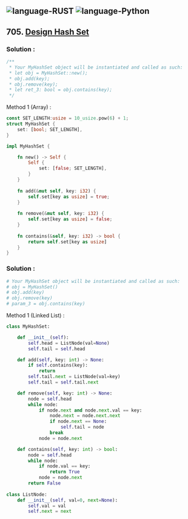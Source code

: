 ![language-RUST](https://img.shields.io/badge/RUST-8d4004?style=for-the-badge&logo=RUST)
![language-Python](https://img.shields.io/badge/Python-ffd43b?style=for-the-badge&logo=PYTHON)
---

## 705. [Design Hash Set](https://leetcode.com/problems/design-hashset)

### Solution :

```rust
/**
 * Your MyHashSet object will be instantiated and called as such:
 * let obj = MyHashSet::new();
 * obj.add(key);
 * obj.remove(key);
 * let ret_3: bool = obj.contains(key);
 */
```

Method 1 (Array) :
```rust
const SET_LENGTH:usize = 10_usize.pow(6) + 1;
struct MyHashSet {
    set: [bool; SET_LENGTH],
}

impl MyHashSet {

    fn new() -> Self {
        Self {
            set: [false; SET_LENGTH],
        }
    }
    
    fn add(&mut self, key: i32) {
        self.set[key as usize] = true;
    }
    
    fn remove(&mut self, key: i32) {
        self.set[key as usize] = false;
    }
    
    fn contains(&self, key: i32) -> bool {
        return self.set[key as usize]
    }
}
```

### Solution :

```python
# Your MyHashSet object will be instantiated and called as such:
# obj = MyHashSet()
# obj.add(key)
# obj.remove(key)
# param_3 = obj.contains(key)
```

Method 1 (Linked List) :
```python
class MyHashSet:

    def __init__(self):
        self.head = ListNode(val=None)
        self.tail = self.head

    def add(self, key: int) -> None:
        if self.contains(key):
            return
        self.tail.next = ListNode(val=key)
        self.tail = self.tail.next

    def remove(self, key: int) -> None:
        node = self.head
        while node:
            if node.next and node.next.val == key:
                node.next = node.next.next
                if node.next == None:
                    self.tail = node
                break
            node = node.next

    def contains(self, key: int) -> bool:
        node = self.head
        while node:
            if node.val == key:
                return True
            node = node.next
        return False
        
class ListNode:
    def __init__(self, val=0, next=None):
        self.val = val
        self.next = next
```

